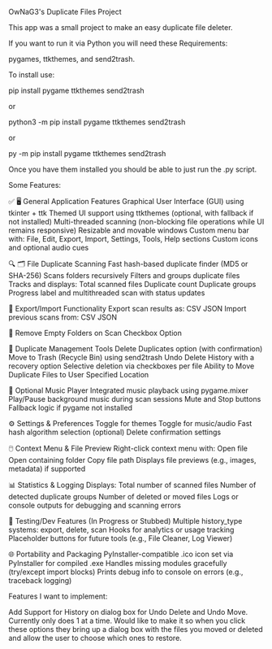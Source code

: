 OwNaG3's Duplicate Files Project

This app was a small project to make an easy duplicate file deleter. 

If you want to run it via Python you will need these Requirements:

pygames, ttkthemes, and send2trash. 

To install use:

pip install pygame ttkthemes send2trash

or
 
python3 -m pip install pygame ttkthemes send2trash

or
 
py -m pip install pygame ttkthemes send2trash

Once you have them installed you should be able to just run the .py script.

Some Features:

✅ 🖥️ General Application Features
Graphical User Interface (GUI) using tkinter + ttk
Themed UI support using ttkthemes (optional, with fallback if not installed)
Multi-threaded scanning (non-blocking file operations while UI remains responsive)
Resizable and movable windows
Custom menu bar with:
File, Edit, Export, Import, Settings, Tools, Help sections
Custom icons and optional audio cues

🔍 🗂️ File Duplicate Scanning
Fast hash-based duplicate finder (MD5 or SHA-256)
Scans folders recursively
Filters and groups duplicate files
Tracks and displays:
Total scanned files
Duplicate count
Duplicate groups
Progress label and multithreaded scan with status updates

📂 Export/Import Functionality
Export scan results as:
CSV
JSON
Import previous scans from:
CSV
JSON

📂 Remove Empty Folders on Scan Checkbox Option

🧹 Duplicate Management Tools
Delete Duplicates option (with confirmation)
Move to Trash (Recycle Bin) using send2trash
Undo Delete History with a recovery option
Selective deletion via checkboxes per file
Ability to Move Duplicate Files to User Specified Location

🎵 Optional Music Player
Integrated music playback using pygame.mixer
Play/Pause background music during scan sessions
Mute and Stop buttons
Fallback logic if pygame not installed

⚙️ Settings & Preferences
Toggle for themes
Toggle for music/audio
Fast hash algorithm selection (optional)
Delete confirmation settings

🖱️ Context Menu & File Preview
Right-click context menu with:
Open file
Open containing folder
Copy file path
Displays file previews (e.g., images, metadata) if supported

📊 Statistics & Logging
Displays:
Total number of scanned files
Number of detected duplicate groups
Number of deleted or moved files
Logs or console outputs for debugging and scanning errors

🧪 Testing/Dev Features (In Progress or Stubbed)
Multiple history_type systems: export, delete, scan
Hooks for analytics or usage tracking
Placeholder buttons for future tools (e.g., File Cleaner, Log Viewer)

🌐 Portability and Packaging
PyInstaller-compatible
.ico icon set via PyInstaller for compiled .exe
Handles missing modules gracefully (try/except import blocks)
Prints debug info to console on errors (e.g., traceback logging)

Features I want to implement: 

Add Support for History on dialog box for Undo Delete and Undo Move. Currently only does 1 at a time. 
Would like to make it so when you click these options they bring up a dialog box with the files you moved
or deleted and allow the user to choose which ones to restore. 
